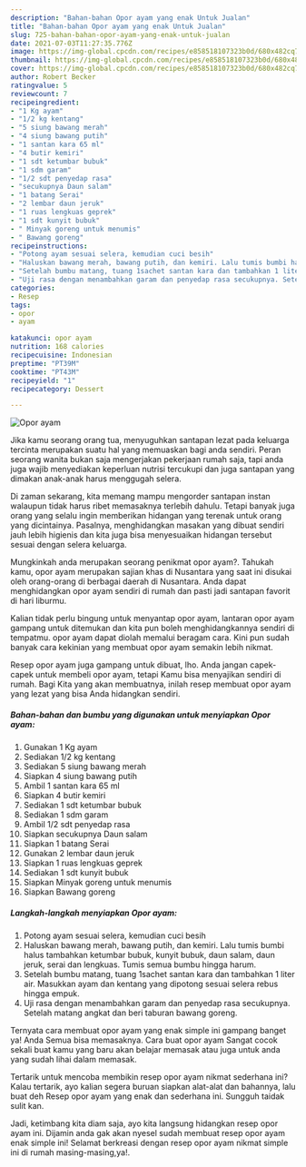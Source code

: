 ```yaml
---
description: "Bahan-bahan Opor ayam yang enak Untuk Jualan"
title: "Bahan-bahan Opor ayam yang enak Untuk Jualan"
slug: 725-bahan-bahan-opor-ayam-yang-enak-untuk-jualan
date: 2021-07-03T11:27:35.776Z
image: https://img-global.cpcdn.com/recipes/e858518107323b0d/680x482cq70/opor-ayam-foto-resep-utama.jpg
thumbnail: https://img-global.cpcdn.com/recipes/e858518107323b0d/680x482cq70/opor-ayam-foto-resep-utama.jpg
cover: https://img-global.cpcdn.com/recipes/e858518107323b0d/680x482cq70/opor-ayam-foto-resep-utama.jpg
author: Robert Becker
ratingvalue: 5
reviewcount: 7
recipeingredient:
- "1 Kg ayam"
- "1/2 kg kentang"
- "5 siung bawang merah"
- "4 siung bawang putih"
- "1 santan kara 65 ml"
- "4 butir kemiri"
- "1 sdt ketumbar bubuk"
- "1 sdm garam"
- "1/2 sdt penyedap rasa"
- "secukupnya Daun salam"
- "1 batang Serai"
- "2 lembar daun jeruk"
- "1 ruas lengkuas geprek"
- "1 sdt kunyit bubuk"
- " Minyak goreng untuk menumis"
- " Bawang goreng"
recipeinstructions:
- "Potong ayam sesuai selera, kemudian cuci besih"
- "Haluskan bawang merah, bawang putih, dan kemiri. Lalu tumis bumbi halus tambahkan ketumbar bubuk, kunyit bubuk, daun salam, daun jeruk, serai dan lengkuas. Tumis semua bumbu hingga harum."
- "Setelah bumbu matang, tuang 1sachet santan kara dan tambahkan 1 liter air. Masukkan ayam dan kentang yang dipotong sesuai selera rebus hingga empuk."
- "Uji rasa dengan menambahkan garam dan penyedap rasa secukupnya. Setelah matang angkat dan beri taburan bawang goreng."
categories:
- Resep
tags:
- opor
- ayam

katakunci: opor ayam 
nutrition: 168 calories
recipecuisine: Indonesian
preptime: "PT39M"
cooktime: "PT43M"
recipeyield: "1"
recipecategory: Dessert

---
```



![Opor ayam](https://img-global.cpcdn.com/recipes/e858518107323b0d/680x482cq70/opor-ayam-foto-resep-utama.jpg)

Jika kamu seorang orang tua, menyuguhkan santapan lezat pada keluarga tercinta merupakan suatu hal yang memuaskan bagi anda sendiri. Peran seorang  wanita bukan saja mengerjakan pekerjaan rumah saja, tapi anda juga wajib menyediakan keperluan nutrisi tercukupi dan juga santapan yang dimakan anak-anak harus menggugah selera.

Di zaman  sekarang, kita memang mampu mengorder santapan instan walaupun tidak harus ribet memasaknya terlebih dahulu. Tetapi banyak juga orang yang selalu ingin memberikan hidangan yang terenak untuk orang yang dicintainya. Pasalnya, menghidangkan masakan yang dibuat sendiri jauh lebih higienis dan kita juga bisa menyesuaikan hidangan tersebut sesuai dengan selera keluarga. 



Mungkinkah anda merupakan seorang penikmat opor ayam?. Tahukah kamu, opor ayam merupakan sajian khas di Nusantara yang saat ini disukai oleh orang-orang di berbagai daerah di Nusantara. Anda dapat menghidangkan opor ayam sendiri di rumah dan pasti jadi santapan favorit di hari liburmu.

Kalian tidak perlu bingung untuk menyantap opor ayam, lantaran opor ayam gampang untuk ditemukan dan kita pun boleh menghidangkannya sendiri di tempatmu. opor ayam dapat diolah memalui beragam cara. Kini pun sudah banyak cara kekinian yang membuat opor ayam semakin lebih nikmat.

Resep opor ayam juga gampang untuk dibuat, lho. Anda jangan capek-capek untuk membeli opor ayam, tetapi Kamu bisa menyajikan sendiri di rumah. Bagi Kita yang akan membuatnya, inilah resep membuat opor ayam yang lezat yang bisa Anda hidangkan sendiri.

<!--inarticleads1-->

##### Bahan-bahan dan bumbu yang digunakan untuk menyiapkan Opor ayam:

1. Gunakan 1 Kg ayam
1. Sediakan 1/2 kg kentang
1. Sediakan 5 siung bawang merah
1. Siapkan 4 siung bawang putih
1. Ambil 1 santan kara 65 ml
1. Siapkan 4 butir kemiri
1. Sediakan 1 sdt ketumbar bubuk
1. Sediakan 1 sdm garam
1. Ambil 1/2 sdt penyedap rasa
1. Siapkan secukupnya Daun salam
1. Siapkan 1 batang Serai
1. Gunakan 2 lembar daun jeruk
1. Siapkan 1 ruas lengkuas geprek
1. Sediakan 1 sdt kunyit bubuk
1. Siapkan  Minyak goreng untuk menumis
1. Siapkan  Bawang goreng




<!--inarticleads2-->

##### Langkah-langkah menyiapkan Opor ayam:

1. Potong ayam sesuai selera, kemudian cuci besih
1. Haluskan bawang merah, bawang putih, dan kemiri. Lalu tumis bumbi halus tambahkan ketumbar bubuk, kunyit bubuk, daun salam, daun jeruk, serai dan lengkuas. Tumis semua bumbu hingga harum.
1. Setelah bumbu matang, tuang 1sachet santan kara dan tambahkan 1 liter air. Masukkan ayam dan kentang yang dipotong sesuai selera rebus hingga empuk.
1. Uji rasa dengan menambahkan garam dan penyedap rasa secukupnya. Setelah matang angkat dan beri taburan bawang goreng.




Ternyata cara membuat opor ayam yang enak simple ini gampang banget ya! Anda Semua bisa memasaknya. Cara buat opor ayam Sangat cocok sekali buat kamu yang baru akan belajar memasak atau juga untuk anda yang sudah lihai dalam memasak.

Tertarik untuk mencoba membikin resep opor ayam nikmat sederhana ini? Kalau tertarik, ayo kalian segera buruan siapkan alat-alat dan bahannya, lalu buat deh Resep opor ayam yang enak dan sederhana ini. Sungguh taidak sulit kan. 

Jadi, ketimbang kita diam saja, ayo kita langsung hidangkan resep opor ayam ini. Dijamin anda gak akan nyesel sudah membuat resep opor ayam enak simple ini! Selamat berkreasi dengan resep opor ayam nikmat simple ini di rumah masing-masing,ya!.

